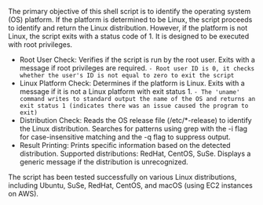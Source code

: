The primary objective of this shell script is to identify the operating system (OS) platform. If the platform is determined to be Linux, the script proceeds to identify and return the Linux distribution. However, if the platform is not Linux, the script exits with a status code of 1.
It is designed to be executed with root privileges.


- Root User Check: Verifies if the script is run by the root user. Exits with a message if root privileges are required.
 `- Root user ID is 0, it checks whether the user's ID is not equal to zero to exit the script`
- Linux Platform Check: Determines if the platform is Linux. Exits with a message if it is not a Linux platform with exit status 1.
 `- The 'uname' command writes to standard output the name of the OS and returns an exit status 1 (indicates there was an issue caused the program to exit)`
- Distribution Check: Reads the OS release file (/etc/*-release) to identify the Linux distribution. Searches for patterns using grep with the -i flag for case-insensitive matching and the -q flag to suppress output.
- Result Printing: Prints specific information based on the detected distribution. Supported distributions: RedHat, CentOS, SuSe. Displays a generic message if the distribution is unrecognized.

The script has been tested successfully on various Linux distributions, including Ubuntu, SuSe, RedHat, CentOS, and macOS (using EC2 instances on AWS).
